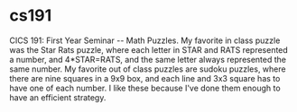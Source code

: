 # cs191
 CICS 191: First Year Seminar -- Math Puzzles.
 My favorite in class puzzle was the Star Rats puzzle, where each letter in STAR and RATS represented a number, and 4*STAR=RATS, and the same letter always represented the same number.
 My favorite out of class puzzles are sudoku puzzles, where there are nine squares in a 9x9 box, and each line and 3x3 square has to have one of each number. I like these because I've done them enough to have an efficient strategy.
